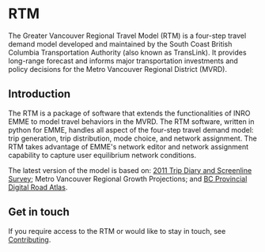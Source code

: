 # RTM

The Greater Vancouver Regional Travel Model (RTM) is a four-step travel demand model developed and maintained by the South Coast British Columbia Transportation Authority (also known as TransLink). It provides long-range forecast and informs major transportation investments and policy decisions for the Metro Vancouver Regional District (MVRD).


## Introduction

The RTM is a package of software that extends the functionalities of INRO EMME to model travel behaviors in the MVRD. The RTM software, written in python for EMME, handles all aspect of the four-step travel demand model: trip generation, trip distribution, mode choice, and network assignment. The RTM takes advantage of EMME's network editor and network assignment capability to capture user equilibrium network conditions.

The latest version of the model is based on: [2011 Trip Diary and Screenline Survey](https://www.translink.ca/Plans-and-Projects/Transportation-Surveys.aspx); Metro Vancouver Regional Growth Projections; and [BC Provincial Digital Road Atlas](https://www2.gov.bc.ca/gov/content/data/geographic-data-services/topographic-data/roads).


## Get in touch

If you require access to the RTM or would like to stay in touch, see [Contributing](/about/contributing).
